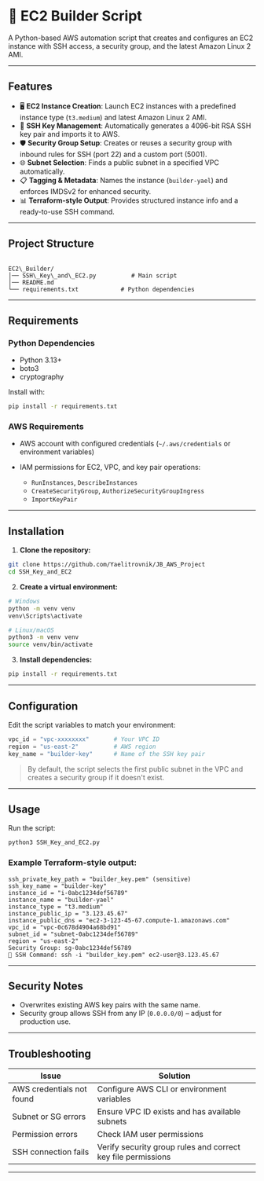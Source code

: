 # 🚀 EC2 Builder Script

A Python-based AWS automation script that creates and configures an EC2 instance with SSH access, a security group, and the latest Amazon Linux 2 AMI.

---

## Features

- 🖥️ **EC2 Instance Creation**: Launch EC2 instances with a predefined instance type (`t3.medium`) and latest Amazon Linux 2 AMI.  
- 🔑 **SSH Key Management**: Automatically generates a 4096-bit RSA SSH key pair and imports it to AWS.  
- 🛡️ **Security Group Setup**: Creates or reuses a security group with inbound rules for SSH (port 22) and a custom port (5001).  
- 🌐 **Subnet Selection**: Finds a public subnet in a specified VPC automatically.  
- 📋 **Tagging & Metadata**: Names the instance (`builder-yael`) and enforces IMDSv2 for enhanced security.  
- 📊 **Terraform-style Output**: Provides structured instance info and a ready-to-use SSH command.  

---

## Project Structure

```

EC2\_Builder/
│── SSH\_Key\_and\_EC2.py          # Main script
│── README.md
└── requirements.txt            # Python dependencies

````

---

## Requirements

### Python Dependencies

- Python 3.13+
- boto3
- cryptography

Install with:

```bash
pip install -r requirements.txt
````

### AWS Requirements

* AWS account with configured credentials (`~/.aws/credentials` or environment variables)
* IAM permissions for EC2, VPC, and key pair operations:

  * `RunInstances`, `DescribeInstances`
  * `CreateSecurityGroup`, `AuthorizeSecurityGroupIngress`
  * `ImportKeyPair`

---

## Installation

1. **Clone the repository:**

```bash
git clone https://github.com/Yaelitrovnik/JB_AWS_Project
cd SSH_Key_and_EC2
```

2. **Create a virtual environment:**

```bash
# Windows
python -m venv venv
venv\Scripts\activate

# Linux/macOS
python3 -m venv venv
source venv/bin/activate
```

3. **Install dependencies:**

```bash
pip install -r requirements.txt
```

---

## Configuration

Edit the script variables to match your environment:

```python
vpc_id = "vpc-xxxxxxxx"       # Your VPC ID
region = "us-east-2"          # AWS region
key_name = "builder-key"      # Name of the SSH key pair
```

> By default, the script selects the first public subnet in the VPC and creates a security group if it doesn't exist.

---

## Usage

Run the script:

```bash
python3 SSH_Key_and_EC2.py
```

### Example Terraform-style output:

```
ssh_private_key_path = "builder_key.pem" (sensitive)
ssh_key_name = "builder-key"
instance_id = "i-0abc1234def56789"
instance_name = "builder-yael"
instance_type = "t3.medium"
instance_public_ip = "3.123.45.67"
instance_public_dns = "ec2-3-123-45-67.compute-1.amazonaws.com"
vpc_id = "vpc-0c678d4904a68bd91"
subnet_id = "subnet-0abc1234def56789"
region = "us-east-2"
Security Group: sg-0abc1234def56789
🔐 SSH Command: ssh -i "builder_key.pem" ec2-user@3.123.45.67
```

---

## Security Notes

* Overwrites existing AWS key pairs with the same name.
* Security group allows SSH from any IP (`0.0.0.0/0`) – adjust for production use.

---

## Troubleshooting

| Issue                     | Solution                                                     |
| ------------------------- | ------------------------------------------------------------ |
| AWS credentials not found | Configure AWS CLI or environment variables                   |
| Subnet or SG errors       | Ensure VPC ID exists and has available subnets               |
| Permission errors         | Check IAM user permissions                                   |
| SSH connection fails      | Verify security group rules and correct key file permissions |

---


